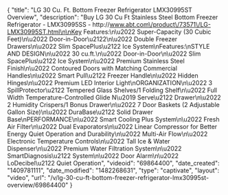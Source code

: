 {
    "title": "LG 30 Cu. Ft. Bottom Freezer Refrigerator LMX30995ST Overview",
    "description": "Buy LG 30 Cu Ft Stainless Steel Bottom Freezer Refrigerator - LMX30995SS - http:\/\/www.abt.com\/product\/73571\/LG-LMX30995ST.html\n\nKey Features:\n\u2022 Super-Capacity (30 Cubic Feet)\n\u2022 Door-in-Door\u2122\n\u2022 Double Freezer Drawers\n\u2022 Slim SpacePlus\u2122 Ice System\nFeatures:\nSTYLE AND DESIGN\n\u2022 30 cu.ft.\n\u2022 Door-in-Door\n\u2022 Slim SpacePlus\u2122 Ice System\n\u2022 Premium Stainless Steel Finish\n\u2022 Contoured Doors with Matching Commercial Handles\n\u2022 Smart Pull\u2122 Freezer Handle\n\u2022 Hidden Hinges\n\u2022 Premium LED Interior Light\nORGANIZATION\n\u2022 3 SpillProtector\u2122 Tempered Glass Shelves\/1 Folding Shelf\n\u2022 Full Width Temperature-Controlled Glide N\u2019 Serve\u2122 Drawer\n\u2022 2 Humidity Crispers\/1 Bonus Drawer\n\u2022 7 Door Baskets (2 Adjustable Gallon Size)\n\u2022 DuraBase\u2122 Solid Drawer Base\nPERFORMANCE\n\u2022 Smart Cooling Plus System\n\u2022 Fresh Air Filter\n\u2022 Dual Evaporators\n\u2022 Linear Compressor for Better Energy Quiet Operation and Durability\n\u2022 Multi-Air Flow\n\u2022 Electronic Temperature Controls\n\u2022 Tall Ice & Water Dispenser\n\u2022 Premium Water Filtration System\n\u2022 SmartDiagnosis\u2122 System\n\u2022 Door Alarm\n\u2022 LoDecibel\u2122 Quiet Operation",
    "videoid": "69864400",
    "date_created": "1409781111",
    "date_modified": "1482268631",
    "type": "captivate",
    "layout": "video",
    "url": "\/v\/lg-30-cu-ft-bottom-freezer-refrigerator-lmx30995st-overview\/69864400"
}